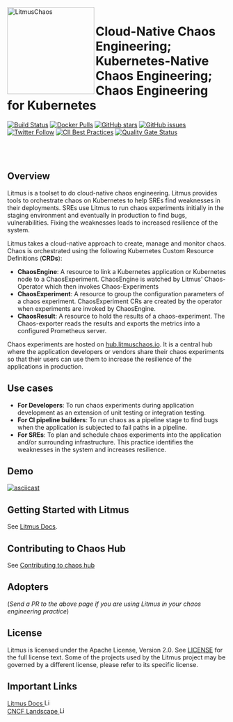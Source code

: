 <img alt="LitmusChaos" src="https://landscape.cncf.io/logos/litmus.svg" width="200" align="left">

# Cloud-Native Chaos Engineering; Kubernetes-Native Chaos Engineering; Chaos Engineering for Kubernetes

[![Build Status](https://travis-ci.org/litmuschaos/litmus.svg?branch=master)](https://travis-ci.org/litmuschaos/litmus)
[![Docker Pulls](https://img.shields.io/docker/pulls/openebs/ansible-runner.svg)](https://hub.docker.com/r/openebs/ansible-runner)
[![GitHub stars](https://img.shields.io/github/stars/litmuschaos/litmus?style=social)](https://github.com/litmuschaos/litmus/stargazers)
[![GitHub issues](https://img.shields.io/github/issues/litmuschaos/litmus)](https://github.com/litmuschaos/litmus/issues)
[![Twitter Follow](https://img.shields.io/twitter/follow/litmuschaos?style=social)](https://twitter.com/LitmusChaos)
[![CII Best Practices](https://bestpractices.coreinfrastructure.org/projects/3202/badge)](https://bestpractices.coreinfrastructure.org/projects/3202)
[![Quality Gate Status](https://sonarcloud.io/api/project_badges/measure?project=litmuschaos_litmus&metric=alert_status)](https://sonarcloud.io/dashboard?id=litmuschaos_litmus)
<br><br><br><br>


## Overview
Litmus is a toolset to do cloud-native chaos engineering. Litmus provides tools to orchestrate chaos on Kubernetes to help SREs find weaknesses in their deployments. SREs use Litmus to run chaos experiments initially in the staging environment and eventually in production to find bugs, vulnerabilities. Fixing the weaknesses leads to increased resilience of the system. 

Litmus takes a cloud-native approach to create, manage and monitor chaos. Chaos is orchestrated using the following Kubernetes Custom Resource Definitions (**CRDs**):
- **ChaosEngine**: A resource to link a Kubernetes application or Kubernetes node to a ChaosExperiment. ChaosEngine is watched by Litmus' Chaos-Operator which then invokes Chaos-Experiments 
- **ChaosExperiment**: A resource to group the configuration parameters of a chaos experiment. ChaosExperiment CRs are created by the operator when experiments are invoked by ChaosEngine. 
- **ChaosResult**: A resource to hold the results of a chaos-experiment. The Chaos-exporter reads the results and exports the metrics into a configured Prometheus server.

Chaos experiments are hosted on <a href="https://hub.litmuschaos.io" target="_blank">hub.litmuschaos.io</a>. It is a central hub where the application developers or vendors share their chaos experiments so that their users can use them to increase the resilience of the applications in production.


## Use cases

- **For Developers**: To run chaos experiments during application development as an extension of unit testing or integration testing.
- **For CI pipeline builders**: To run chaos as a pipeline stage to find bugs when the application is subjected to fail paths in a pipeline.
- **For SREs**: To plan and schedule chaos experiments into the application and/or surrounding infrastructure. This practice identifies the weaknesses in the system and increases resilience.


## Demo 
[![asciicast](https://asciinema.org/a/MOPQfmzA5NxgBs8DkMGROXpQw.svg)](https://asciinema.org/a/MOPQfmzA5NxgBs8DkMGROXpQw)


## Getting Started with Litmus
See <a href="https://docs.litmuschaos.io/docs/next/getstarted.html" target="_blank">Litmus Docs</a>.


## Contributing to Chaos Hub
See <a href="https://github.com/litmuschaos/community-charts/blob/master/CONTRIBUTING.md" target="_blank">Contributing to chaos hub</a>

## Adopters


(*Send a PR to the above page if you are using Litmus in your chaos engineering practice*)


## License
Litmus is licensed under the Apache License, Version 2.0. See [LICENSE](./LICENSE) for the full license text. Some of the projects used by the Litmus project may be governed by a different license, please refer to its specific license.


## Important Links
<a href="https://docs.litmuschaos.io">
  Litmus Docs <img src="https://avatars0.githubusercontent.com/u/49853472?s=200&v=4" alt="Litmus Docs" height="15">
</a>
<br>
<a href="https://landscape.cncf.io/selected=litmus">
  CNCF Landscape <img src="https://landscape.cncf.io/images/left-logo.svg" alt="Litmus on CNCF Landscape" height="15">
</a>

